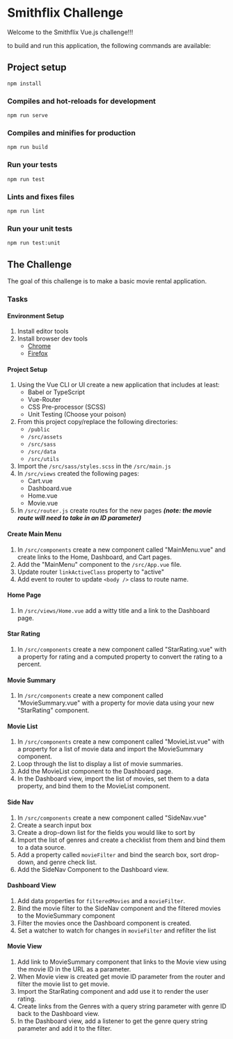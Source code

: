 # Smithflix Challenge
Welcome to the Smithflix Vue.js challenge!!!

to build and run this application, the following commands are available:

## Project setup
```
npm install
```

### Compiles and hot-reloads for development
```
npm run serve
```

### Compiles and minifies for production
```
npm run build
```

### Run your tests
```
npm run test
```

### Lints and fixes files
```
npm run lint
```

### Run your unit tests
```
npm run test:unit
```

## The Challenge

The goal of this challenge is to make a basic movie rental application.


### Tasks

#### Environment Setup

1. Install editor tools
2. Install browser dev tools
    * [Chrome](https://chrome.google.com/webstore/detail/vuejs-devtools/nhdogjmejiglipccpnnnanhbledajbpd)
    * [Firefox](https://addons.mozilla.org/en-US/firefox/addon/vue-js-devtools/)

#### Project Setup

1. Using the Vue CLI or UI create a new application that includes at least:
    * Babel or TypeScript
    * Vue-Router
    * CSS Pre-processor (SCSS)
    * Unit Testing (Choose your poison)
2. From this project copy/replace the following directories:
    * `/public`
    * `/src/assets`
    * `/src/sass`
    * `/src/data`
    * `/src/utils`
3. Import the `/src/sass/styles.scss` in the `/src/main.js`
4. In `/src/views` created the following pages:
    * Cart.vue
    * Dashboard.vue
    * Home.vue
    * Movie.vue
5. In `/src/router.js` create routes for the new pages ***(note: the movie route will need to take in an ID parameter)***

#### Create Main Menu

1. In `/src/components` create a new component called "MainMenu.vue" and create links to the Home, Dashboard, and Cart pages.
2. Add the "MainMenu" component to the `/src/App.vue` file.
3. Update router `linkActiveClass` property to "active"
4. Add event to router to update `<body />` class to route name.

#### Home Page

1. In `/src/views/Home.vue` add a witty title and a link to the Dashboard page.

#### Star Rating

1. In `/src/components` create a new component called "StarRating.vue" with a property for rating and a computed property to convert the rating to a percent.

#### Movie Summary

1. In `/src/components` create a new component called "MovieSummary.vue" with a property for movie data using your new "StarRating" component.

#### Movie List

1. In `/src/components` create a new component called "MovieList.vue" with a property for a list of movie data and import the MovieSummary component.
2. Loop through the list to display a list of movie summaries.
3. Add the MovieList component to the Dashboard page.
4. In the Dashboard view, import the list of movies, set them to a data property, and bind them to the MovieList component.

#### Side Nav

1. In `/src/components` create a new component called "SideNav.vue"
2. Create a search input box
3. Create a drop-down list for the fields you would like to sort by
4. Import the list of genres and create a checklist from them and bind them to a data source.
5. Add a property called `movieFilter` and bind the search box, sort drop-down, and genre check list.
6. Add the SideNav Component to the Dashboard view.

#### Dashboard View

1. Add data properties for `filteredMovies` and a `movieFilter`.
2. Bind the movie filter to the SideNav component and the filtered movies to the MovieSummary component
3. Filter the movies once the Dashboard component is created.
4. Set a watcher to watch for changes in `movieFilter` and refilter the list

#### Movie View

1. Add link to MovieSummary component that links to the Movie view using the movie ID in the URL as a parameter.
2. When Movie view is created get movie ID parameter from the router and filter the movie list to get movie.
3. Import the StarRating component and add use it to render the user rating.
4. Create links from the Genres with a query string parameter with genre ID back to the Dashboard view.
5. In the Dashboard view, add a listener to get the genre query string parameter and add it to the filter.
